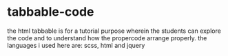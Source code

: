 # tabbable-code
the html tabbable is for a tutorial purpose wherein the students can explore the code and to understand how the propercode arrange properly.
the languages i used here are: scss, html and jquery

